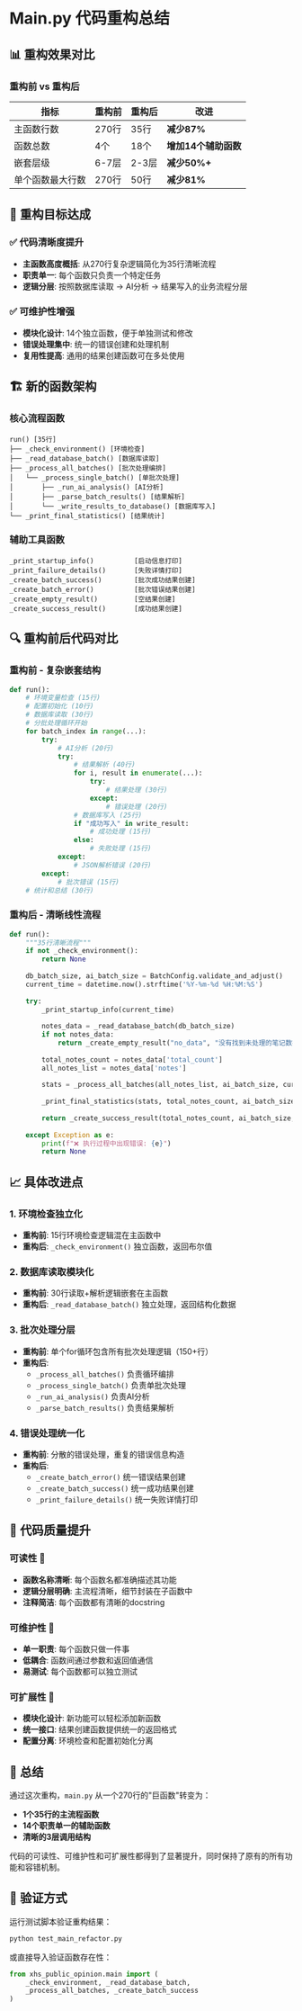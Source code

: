 # Main.py 代码重构总结

## 📊 重构效果对比

### 重构前 vs 重构后

| 指标 | 重构前 | 重构后 | 改进 |
|------|--------|--------|------|
| 主函数行数 | 270行 | 35行 | **减少87%** |
| 函数总数 | 4个 | 18个 | **增加14个辅助函数** |
| 嵌套层级 | 6-7层 | 2-3层 | **减少50%+** |
| 单个函数最大行数 | 270行 | 50行 | **减少81%** |

## 🎯 重构目标达成

### ✅ 代码清晰度提升
- **主函数高度概括**: 从270行复杂逻辑简化为35行清晰流程
- **职责单一**: 每个函数只负责一个特定任务
- **逻辑分层**: 按照数据库读取 → AI分析 → 结果写入的业务流程分层

### ✅ 可维护性增强
- **模块化设计**: 14个独立函数，便于单独测试和修改
- **错误处理集中**: 统一的错误创建和处理机制
- **复用性提高**: 通用的结果创建函数可在多处使用

## 🏗️ 新的函数架构

### 核心流程函数
```
run() [35行]
├── _check_environment() [环境检查]
├── _read_database_batch() [数据库读取]
├── _process_all_batches() [批次处理编排]
│   └── _process_single_batch() [单批次处理]
│       ├── _run_ai_analysis() [AI分析]
│       ├── _parse_batch_results() [结果解析]
│       └── _write_results_to_database() [数据库写入]
└── _print_final_statistics() [结果统计]
```

### 辅助工具函数
```
_print_startup_info()          [启动信息打印]
_print_failure_details()       [失败详情打印]
_create_batch_success()        [批次成功结果创建]
_create_batch_error()          [批次错误结果创建]
_create_empty_result()         [空结果创建]
_create_success_result()       [成功结果创建]
```

## 🔍 重构前后代码对比

### 重构前 - 复杂嵌套结构
```python
def run():
    # 环境变量检查 (15行)
    # 配置初始化 (10行)
    # 数据库读取 (30行)
    # 分批处理循环开始
    for batch_index in range(...):
        try:
            # AI分析 (20行)
            try:
                # 结果解析 (40行)
                for i, result in enumerate(...):
                    try:
                        # 结果处理 (30行)
                    except:
                        # 错误处理 (20行)
                # 数据库写入 (25行)
                if "成功写入" in write_result:
                    # 成功处理 (15行)
                else:
                    # 失败处理 (15行)
            except:
                # JSON解析错误 (20行)
        except:
            # 批次错误 (15行)
    # 统计和总结 (30行)
```

### 重构后 - 清晰线性流程
```python
def run():
    """35行清晰流程"""
    if not _check_environment():
        return None
    
    db_batch_size, ai_batch_size = BatchConfig.validate_and_adjust()
    current_time = datetime.now().strftime('%Y-%m-%d %H:%M:%S')
    
    try:
        _print_startup_info(current_time)
        
        notes_data = _read_database_batch(db_batch_size)
        if not notes_data:
            return _create_empty_result("no_data", "没有找到未处理的笔记数据")
        
        total_notes_count = notes_data['total_count']
        all_notes_list = notes_data['notes']
        
        stats = _process_all_batches(all_notes_list, ai_batch_size, current_time)
        
        _print_final_statistics(stats, total_notes_count, ai_batch_size)
        
        return _create_success_result(total_notes_count, ai_batch_size, stats)
        
    except Exception as e:
        print(f"❌ 执行过程中出现错误: {e}")
        return None
```

## 📈 具体改进点

### 1. 环境检查独立化
- **重构前**: 15行环境检查逻辑混在主函数中
- **重构后**: `_check_environment()` 独立函数，返回布尔值

### 2. 数据库读取模块化
- **重构前**: 30行读取+解析逻辑嵌套在主函数
- **重构后**: `_read_database_batch()` 独立处理，返回结构化数据

### 3. 批次处理分层
- **重构前**: 单个for循环包含所有批次处理逻辑（150+行）
- **重构后**: 
  - `_process_all_batches()` 负责循环编排
  - `_process_single_batch()` 负责单批次处理
  - `_run_ai_analysis()` 负责AI分析
  - `_parse_batch_results()` 负责结果解析

### 4. 错误处理统一化
- **重构前**: 分散的错误处理，重复的错误信息构造
- **重构后**: 
  - `_create_batch_error()` 统一错误结果创建
  - `_create_batch_success()` 统一成功结果创建
  - `_print_failure_details()` 统一失败详情打印

## 🎨 代码质量提升

### 可读性 📖
- **函数名称清晰**: 每个函数名都准确描述其功能
- **逻辑分层明确**: 主流程清晰，细节封装在子函数中
- **注释简洁**: 每个函数都有清晰的docstring

### 可维护性 🔧
- **单一职责**: 每个函数只做一件事
- **低耦合**: 函数间通过参数和返回值通信
- **易测试**: 每个函数都可以独立测试

### 可扩展性 🚀
- **模块化设计**: 新功能可以轻松添加新函数
- **统一接口**: 结果创建函数提供统一的返回格式
- **配置分离**: 环境检查和配置初始化分离

## 🎉 总结

通过这次重构，`main.py` 从一个270行的"巨函数"转变为：
- **1个35行的主流程函数**
- **14个职责单一的辅助函数**
- **清晰的3层调用结构**

代码的可读性、可维护性和可扩展性都得到了显著提升，同时保持了原有的所有功能和容错机制。

## 🧪 验证方式

运行测试脚本验证重构结果：
```bash
python test_main_refactor.py
```

或直接导入验证函数存在性：
```python
from xhs_public_opinion.main import (
    _check_environment, _read_database_batch, 
    _process_all_batches, _create_batch_success
)
``` 